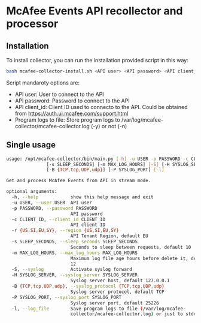# McAfee Events API recollector and processor
## Installation
To install collector, you can run the installation provided script in this way:
```bash
bash mcafee-collector-install.sh <API user> <API password> <API client_id> <program logs to file {-y,-n}>
```
Script mandaroty options are:
* API user: User to connect to the API
* API password: Password to connect to the API
* API client_id: Client ID used to connecto to the API. Could be obtained from https://auth.ui.mcafee.com/support.html
* Program logs to file: Store program logs to /var/log/mcafee-collector/mcafee-collector.log (-y) or not (-n)
## Single usage
```bash
usage: /opt/mcafee-collector/bin/main.py [-h] -u USER -p PASSWORD -c CLIENT_ID [-r {US,SI,EU,SY}]
               [-s SLEEP_SECONDS] [-m MAX_LOG_HOURS] [-S] [-H SYSLOG_SERVER]
               [-B {TCP,tcp,UDP,udp}] [-P SYSLOG_PORT] [-l]

Get and process McAfee Events from API in stream mode.

optional arguments:
  -h, --help            show this help message and exit
  -u USER, --user USER  API user
  -p PASSWORD, --password PASSWORD
                        API password
  -c CLIENT_ID, --client_id CLIENT_ID
                        API client ID
  -r {US,SI,EU,SY}, --region {US,SI,EU,SY}
                        API Tenant Region, default EU
  -s SLEEP_SECONDS, --sleep_seconds SLEEP_SECONDS
                        Seconds to sleep between requests, default 10
  -m MAX_LOG_HOURS, --max_log_hours MAX_LOG_HOURS
                        Maximum log file age hours before delete it, default
                        12
  -S, --syslog          Activate syslog forward
  -H SYSLOG_SERVER, --syslog_server SYSLOG_SERVER
                        Syslog server host, default 127.0.0.1
  -B {TCP,tcp,UDP,udp}, --syslog_protocol {TCP,tcp,UDP,udp}
                        Syslog server protocol, default TCP
  -P SYSLOG_PORT, --syslog_port SYSLOG_PORT
                        Syslog server port, default 25226
  -l, --log_file        Save program logs to file (/var/log/mcafee-
                        collector/mcafee-collector.log) or just to stdout

```